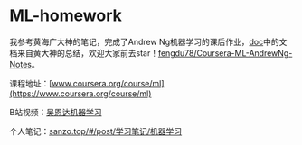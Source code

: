 # ML-homework
我参考黄海广大神的笔记，完成了Andrew Ng机器学习的课后作业，[doc](https://github.com/Sanzona/ML-homework/tree/main/doc)中的文档来自黄大神的总结，欢迎大家前去star！[fengdu78/Coursera-ML-AndrewNg-Notes](https://github.com/fengdu78/Coursera-ML-AndrewNg-Notes)。



课程地址：[www.coursera.org/course/ml](https://www.coursera.org/course/ml)

B站视频：[吴恩达机器学习](https://www.bilibili.com/video/BV164411b7dx)

个人笔记：[sanzo.top/#/post/学习笔记/机器学习](https://sanzo.top/#/post/学习笔记/机器学习)

